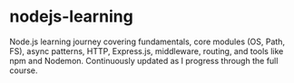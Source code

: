 # nodejs-learning
Node.js learning journey covering fundamentals, core modules (OS, Path, FS), async patterns, HTTP, Express.js, middleware, routing, and tools like npm and Nodemon. Continuously updated as I progress through the full course.
